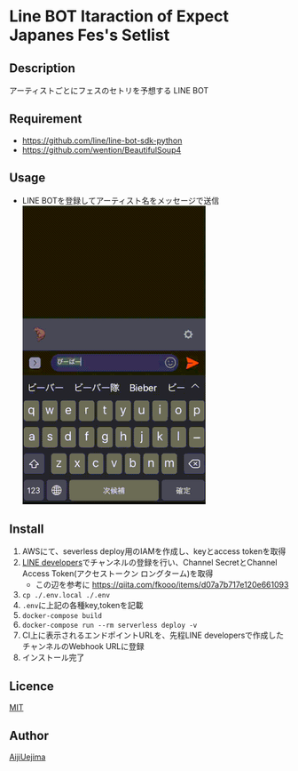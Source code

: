 Line BOT Itaraction of Expect Japanes Fes's Setlist
====

## Description

アーティストごとにフェスのセトリを予想する LINE BOT

## Requirement

- https://github.com/line/line-bot-sdk-python
- https://github.com/wention/BeautifulSoup4

## Usage

- LINE BOTを登録してアーティスト名をメッセージで送信  
![project_preview.gif](./project_preview.gif)


## Install

1. AWSにて、severless deploy用のIAMを作成し、keyとaccess tokenを取得
2. [LINE developers](https://developers.line.biz/ja/)でチャンネルの登録を行い、Channel SecretとChannel Access Token(アクセストークン ロングターム)を取得
    - この辺を参考に https://qiita.com/fkooo/items/d07a7b717e120e661093
3. `cp ./.env.local ./.env`
4. `.env`に上記の各種key,tokenを記載
5. `docker-compose build`
6. `docker-compose run --rm serverless deploy -v`
7. CI上に表示されるエンドポイントURLを、先程LINE developersで作成したチャンネルのWebhook URLに登録
8. インストール完了

## Licence

[MIT](https://github.com/aiji42/serverless-expect-fes-setlist-line-itaraction/blob/master/LICENSE)

## Author

[AijiUejima](https://github.com/aiji42)
